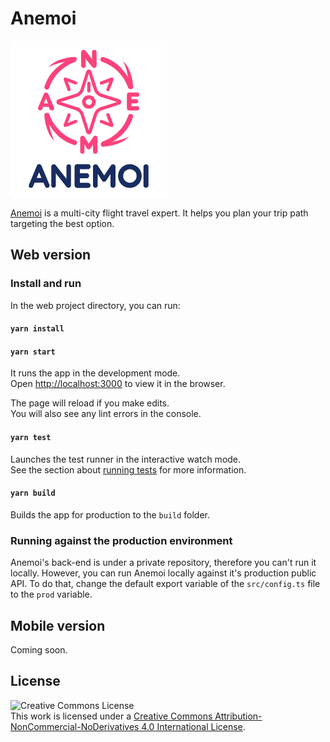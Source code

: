 # Anemoi
![Anemoi Logo](./web/public/anemoi_logo.png)

[Anemoi](https://anemoi.app/) is a multi-city flight travel expert. It helps you plan your trip path targeting the best option.

## Web version

### Install and run

In the web project directory, you can run:

#### `yarn install`
#### `yarn start`

It runs the app in the development mode.<br>
Open [http://localhost:3000](http://localhost:3000) to view it in the browser.

The page will reload if you make edits.<br>
You will also see any lint errors in the console.

#### `yarn test`

Launches the test runner in the interactive watch mode.<br>
See the section about [running tests](https://facebook.github.io/create-react-app/docs/running-tests) for more information.

#### `yarn build`

Builds the app for production to the `build` folder.<br>

### Running against the production environment
Anemoi's back-end is under a private repository, therefore you can't run it locally.
However, you can run Anemoi locally against it's production public API. To do that, change the default export variable of the `src/config.ts` file to the `prod` variable.

## Mobile version
Coming soon.

## License
![Creative Commons License](https://i.creativecommons.org/l/by-nc-nd/4.0/88x31.png)  
This work is licensed under a [Creative Commons Attribution-NonCommercial-NoDerivatives 4.0 International License](http://creativecommons.org/licenses/by-nc-nd/4.0/ "License").